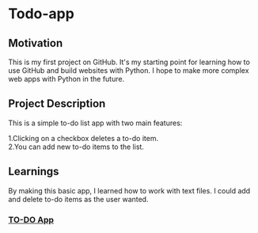 # Todo-app


## Motivation
This is my first project on GitHub. It's my starting point for learning how to use GitHub and build websites with Python. I hope to make more complex web apps with Python in the future.

## Project Description
This is a simple to-do list app with two main features:

1.Clicking on a checkbox deletes a to-do item.<br>
2.You can add new to-do items to the list.

## Learnings
By making this basic app, I learned how to work with text files. I could add and delete to-do items as the user wanted.

### [TO-DO App](https://sonialwani-todo-app-web-z7zmve.streamlit.app)

